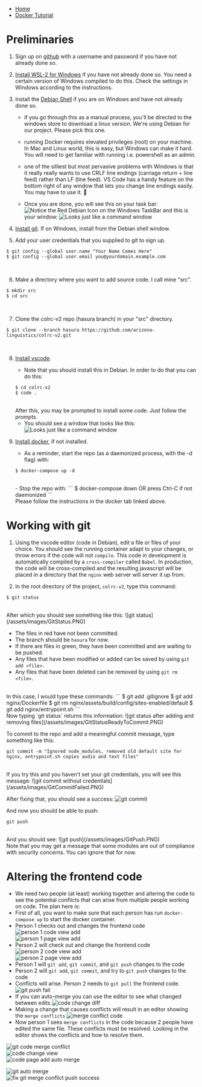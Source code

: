 - [Home](README.md)
- [Docker Tutorial](docker.md)

# Preliminaries

1. Sign up on [github](http://github.com) with a username and password if you have not already done so.<br/>

2. [Install WSL-2 for Windows](https://docs.microsoft.com/en-us/windows/wsl/install-win10) if you have not already done so. You need a certain version of Windows compiled to do this. Check the settings in Windows according to the instructions.<br/>

3. Install the [Debian Shell](https://docs.docker.com/docker-for-windows/wsl/#develop-with-docker-and-wsl-2) if you are on Windows and have not already done so.<br/>

    - if you go through this as a manual process, you'll be directed to the windows store to download a linux version.  We're using Debian for our project. Please pick this one.<br/>

    - running Docker requires elevated privileges (root) on your machine.  In Mac and Linux world, this is easy, but Windows can make it hard.  You will need to get familiar with running i.e. powershell as an admin.<br/>

    - one of the silliest but most pervasive problems with Windows is that it really really wants to use CRLF line endings (carriage return + line feed) rather than LF (line feed).  VS Code has a handy feature on the bottom right of any window that lets you change line endings easily.  You may have to use it.  :slightly_smiling_face:<br/>

    - Once you are done, you will see this on your task bar:
    ![Notice the Red Debian Icon on the Windows TaskBar](/assets/images/DebianToolBar.PNG)
    and this is your window:
    ![Looks just like a command window](/assets/images/DebianShell.PNG)<br/>

4. [Install git](https://git-scm.com/book/en/v2/Getting-Started-Installing-Git). If on Windows, install from the Debian shell window.<br/>

5. Add your user credentials that you supplied to git to sign up.
```
$ git config --global user.name "Your Name Comes Here"
$ git config --global user.email you@yourdomain.example.com
```
<br/>

6. Make a directory where you want to add source code. I call mine "src".
```
$ mkdir src
$ cd src
```
<br/>

7. Clone the colrc-v2 repo (hasura branch) in your "src" directory.
```
$ git clone --branch hasura https://github.com/arizona-linguistics/colrc-v2.git
```
<br/>

8. [Install vscode](https://code.visualstudio.com/download).<br/>

    - Note that you should install this in Debian. In order to do that you can do this:
    ```
    $ cd colrc-v2
    $ code .
    ```
    <br/>
    After this, you may be prompted to install some code. Just follow the prompts.<br/>

    - You should see a window that looks like this:
    ![Looks just like a command window](/assets/images/vscode-colrc-v2.png)<br/>

9. [Install docker](docker.md), if not installed.<br/>
    - As a reminder, start the repo (as a daemonized process, with the -d flag) with:
    ```
    $ docker-compose up -d
    ```
    <br/>
    - Stop the repo with:
    ```
    $ docker-compose down
    OR press Ctrl-C if not daemonized
    ```
    </br>
    Please follow the instructions in the docker tab linked above.</br>

# Working with git

1. Using the vscode editor (code in Debian), edit a file or files of your choice. You should see the running container adapt to your changes, or throw errors if the code will not `compile`. This code in development is automatically compiled by a `cross-compiler` called `Babel`. In production, the code will be cross-compiled and the resulting javascript will be placed in a directory that the `nginx` web server will server it up from.<br/>

2. In the root directory of the project, `colrc-v2`, type this command:
```
$ git status
```
<br/>
After which you should see something like this:
![git status](/assets/images/GitStatus.PNG)<br/>

- The files in red have not been committed.
- The branch should be `hasura` for now.
- If there are files in green, they have been committed and are waiting to be pushed.
- Any files that have been modified or added can be saved by using `git add <file>`.
- Any files that have been deleted can be removed by using `git rm <file>`.
</br>
In this case, I would type these commands:
```
$ git add .gitignore
$ git add nginx/Dockerfile
$ git rm nginx/assets/build/config/sites-enabled/default
$ git add nginx/entrypoint.sh
```
<br/>
Now typing `git status` returns this information:
![git status after adding and removing files](/assets/images/GitStatusReadyToCommit.PNG)<br/>

To commit to the repo and add a meaningful commit message, type something like this:
```
git commit -m "Ignored node_modules, removed old default site for nginx, entrypoint.sh copies audio and text files"
```
<br/>
If you try this and you haven't set your git credentials, you will see this message:
![git commit without credentials](/assets/images/GitCommitFailed.PNG)<br/>

After fixing that, you should see a success:
![git commit](/assets/images/GitCommitSuccess.PNG)<br/>

And now you should be able to push:
```
git push
```
<br/>
And you should see:
![git push](/assets/images/GitPush.PNG)<br/>
Note that you may get a message that some modules are out of compliance with security concerns. You can ignore that for now.

# Altering the frontend code

- We need two people (at least) working together and altering the code to see the potential conflicts that can arise from multiple people working on code. The plan here is:
- First of all, you want to make sure that each person has run `docker-compose up` to start the docker container.
- Person 1 checks out and changes the frontend code
![person 1 code view add](/assets/images/codeViewAdd.PNG)<br/>
![person 1 page view add](/assets/images/pageViewAdd.PNG)<br/>
- Person 2 will check out and change the frontend code
![person 2 code view add](/assets/images/codeViewAdd2.PNG)<br/>
![person 2 page view add](/assets/images/pageViewAdd2.PNG)<br/>
- Person 1 will `git add`, `git commit`, and `git push` changes to the code
- Person 2 will `git add`, `git commit`, and try to `git push` changes to the code
- Conflicts will arise. Person 2 needs to `git pull` the frontend code.
![git push fail](/assets/images/GitPushFail.PNG)<br/>
- If you can auto-merge you can use the editor to see what changed between edits
![code change diff](/assets/images/CodeChangeDiff.PNG)<br/>
- Making a change that causes conflicts will result in an editor showing the `merge conflicts`
![merge conflict code](/assets/images/mergeConflictCode.PNG)<br/>
- Now person 1 sees `merge conflicts` in the code because 2 people have edited the same file. These conflicts must be resolved. Looking in the editor shows the conflicts and how to resolve them.



![git code merge conflict](/assets/images/gitCodeMergeConflict.PNG)<br/>
![code change view](/assets/images/CodeChangeView.PNG)<br/>
![code page add auto merge](/assets/images/codePageAddAutoMerge.PNG)<br/>

![git auto merge](/assets/images/GitAutoMerge.PNG)<br/>
![fix git merge conflict push success](/assets/images/fixGitMergeConflictPushSuccess.PNG)<br/>
